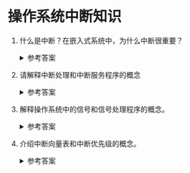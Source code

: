 操作系统中断知识
===

1. 什么是中断？在嵌入式系统中，为什么中断很重要？
    <details>
      <summary>参考答案</summary>

      中断是计算机系统中的一种机制，用于在当前执行的程序或任务被中断处理程序（Interrupt Service Routine，ISR）中断执行时，响应和处理发生的事件或信号。在嵌入式系统中，中断非常重要的原因包括：
      1. `实时响应`：嵌入式系统通常需要实时响应外部事件，如传感器输入、通信数据到达等。中断允许系统立即中断当前任务的执行，转而处理紧急事件，从而满足实时性要求。
      2. `异步处理`：中断机制可以处理异步事件，这些事件无法通过程序的顺序执行来预测。通过中断，系统可以立即响应和处理这些事件，而无需等待主程序轮询或检查。
      3. `多任务处理`：中断机制使得多个任务能够并发地运行。当一个任务被中断时，系统可以立即切换到另一个任务，并在中断处理完成后返回到中断之前的执行状态。
      4. `事件驱动`：嵌入式系统通常是事件驱动的，即通过检测和处理事件来触发特定的操作。中断机制使得系统能够及时响应和处理这些事件，从而实现事件驱动的功能。
    </details>

2. 请解释中断处理和中断服务程序的概念
    <details>
      <summary>参考答案</summary>

      1. `中断`是计算机系统中的一种机制，用于向CPU发出异步信号，以通知操作系统发生了某种事件，例如外部设备完成了输入/输出操作或发生了错误。中断可以打断正在执行的程序，并立即转移到相应的中断服务程序中进行处理。
      2. `中断处理`是指操作系统对中断事件的响应和处理过程。当发生中断时，CPU会立即中断当前正在执行的任务，并转到与中断事件相关的中断服务程序。中断处理程序负责处理中断事件，保存当前任务的上下文，执行中断服务程序，处理中断事件后恢复上下文并返回到原任务。
      3. `中断服务程序`是与特定中断事件相关联的程序，它负责处理特定的中断事件。每个中断事件都有一个唯一的中断向量或中断号，操作系统根据中断号找到对应的中断服务程序。中断服务程序通常是预先定义好的，它们执行特定的操作来处理中断事件，例如读取设备数据、响应用户输入等。
    </details>

3. 解释操作系统中的信号和信号处理程序的概念。
    <details>
      <summary>参考答案</summary>

      1. 在操作系统中，`信号`是一种用于通知进程发生某个事件或异常情况的机制。它是一种`软件中断`，可以从内核（操作系统的核心）发送给进程。当发生某个特定的事件或条件时，内核可以向进程发送一个信号，进程可以捕获并处理该信号。
      2. `信号处理程序`是一个用于处理接收到的信号的特殊函数。当进程接收到一个信号时，操作系统会将控制权转移到相应的信号处理程序，该程序执行与信号相关的操作。信号处理程序可以执行各种操作，如捕获和处理异常、记录日志、执行特定的操作等。

      信号和信号处理程序在操作系统中起到以下作用：
      3. `异常处理`：当进程遇到错误或异常情况时，操作系统可以向进程发送相应的信号，使得进程能够捕获并处理这些异常，保证程序的稳定性和可靠性。
      4. `事件通知`：操作系统可以向进程发送信号，通知其发生了某个特定的事件，如键盘输入、鼠标点击等。进程可以捕获这些信号并作出相应的响应。
      5. `进程间通信`：进程可以使用信号进行通信。一个进程可以向另一个进程发送信号，请求某种操作或提醒对方发生了某个事件。
    </details>

4. 介绍中断向量表和中断优先级的概念。
    <details>
      <summary>参考答案</summary>

      1. `中断向量表（Interrupt Vector Table）`是操作系统用于管理和响应中断的数据结构。它是一个预先定义的表格，存储了每个中断类型对应的中断处理程序的入口地址。当发生一个中断时，硬件会通过中断控制器将中断信号发送给操作系统。操作系统根据中断类型，在中断向量表中查找相应的中断处理程序的入口地址，并跳转到该地址开始执行中断处理程序。中断向量表的目的是为了提供一种快速的、固定的方式来寻找中断处理程序，以实现对中断的及时响应。每个中断类型在中断向量表中有一个唯一的入口地址，操作系统可以根据需要为每个中断类型编写相应的处理程序，并将其地址存储在中断向量表中。
      2. `中断优先级`是用于确定中断响应顺序的概念。当多个中断同时发生时，中断控制器会根据中断优先级来确定哪个中断被优先处理。较高优先级的中断将中断较低优先级的中断，并立即处理该中断。中断优先级通常由硬件或操作系统设定，并可以根据需要进行配置和调整。

      参考资料:
      - [Interrupt vector table](https://en.wikipedia.org/wiki/Interrupt_vector_table)
      - [ARM Vector table](https://developer.arm.com/documentation/dui0552/a/the-cortex-m3-processor/exception-model/vector-table)
      - [Exceptions of Arm](https://wiki.osdev.org/ARM_Overview#Exceptions)
      - [What is Interrupt Vector Table?](https://microcontrollerslab.com/what-is-interrupt-vector-table/)
    </details>
